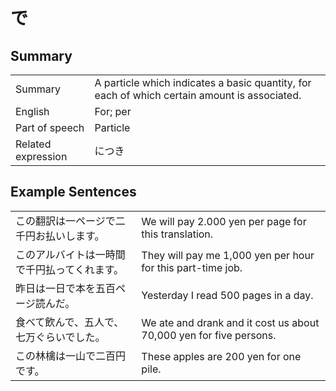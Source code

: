 # で

## Summary

<table><tr>   <td>Summary</td>   <td>A particle which indicates a basic quantity, for each of which certain amount is associated.</td></tr><tr>   <td>English</td>   <td>For; per</td></tr><tr>   <td>Part of speech</td>   <td>Particle</td></tr><tr>   <td>Related expression</td>   <td>につき</td></tr></table>

## Example Sentences

<table><tr>   <td>この翻訳は一ページで二千円お払いします。</td>   <td>We will pay 2.000 yen per page for this translation.</td></tr><tr>   <td>このアルバイトは一時間で千円払ってくれます。</td>   <td>They will pay me 1,000 yen per hour for this part-time job.</td></tr><tr>   <td>昨日は一日で本を五百ページ読んだ。</td>   <td>Yesterday I read 500 pages in a day.</td></tr><tr>   <td>食べて飲んで、五人で、七万ぐらいでした。</td>   <td>We ate and drank and it cost us about 70,000 yen for five persons.</td></tr><tr>   <td>この林檎は一山で二百円です。</td>   <td>These apples are 200 yen for one pile.</td></tr></table>


